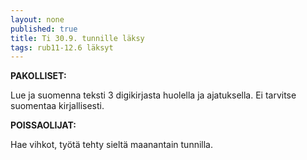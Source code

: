 ```yaml
---
layout: none
published: true
title: Ti 30.9. tunnille läksy
tags: rub11-12.6 läksyt
---
```

**PAKOLLISET:**

Lue ja suomenna teksti 3 digikirjasta huolella ja ajatuksella. Ei tarvitse suomentaa kirjallisesti.

**POISSAOLIJAT:**

Hae vihkot, työtä tehty sieltä maanantain tunnilla.

